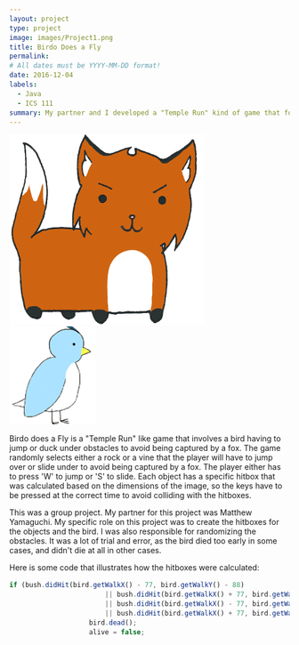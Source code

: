 ```yaml
---
layout: project
type: project
image: images/Project1.png
title: Birdo Does a Fly
permalink: 
# All dates must be YYYY-MM-DD format!
date: 2016-12-04
labels:
  - Java
  - ICS 111
summary: My partner and I developed a "Temple Run" kind of game that follows a bird trying to escape a fox.
---
```


<div class="ui small rounded images">
  <img class="ui image" src="../images/fox_edit1.png">
  <img class="ui image" src="../images/Bird.png">
</div>

Birdo does a Fly is a "Temple Run" like game that involves a bird having to jump or duck under obstacles to avoid being captured by a fox. The game randomly selects either a rock or a vine that the player will have to jump over or slide under to avoid being captured by a fox. The player either has to press 'W' to jump or 'S' to slide. Each object has a specific hitbox that was calculated based on the dimensions of the image, so the keys have to be pressed at the correct time to avoid colliding with the hitboxes.

This was a group project. My partner for this project was Matthew Yamaguchi. My specific role on this project was to create the hitboxes for the objects and the bird. I was also responsible for randomizing the obstacles. It was a lot of trial and error, as the bird died too early in some cases, and didn't die at all in other cases.

Here is some code that illustrates how the hitboxes were calculated:

```js
if (bush.didHit(bird.getWalkX() - 77, bird.getWalkY() - 88)
						|| bush.didHit(bird.getWalkX() + 77, bird.getWalkY() - 88)
						|| bush.didHit(bird.getWalkX() - 77, bird.getWalkY() + 88)
						|| bush.didHit(bird.getWalkX() + 77, bird.getWalkY() + 88)) {
					bird.dead();
					alive = false;
```




